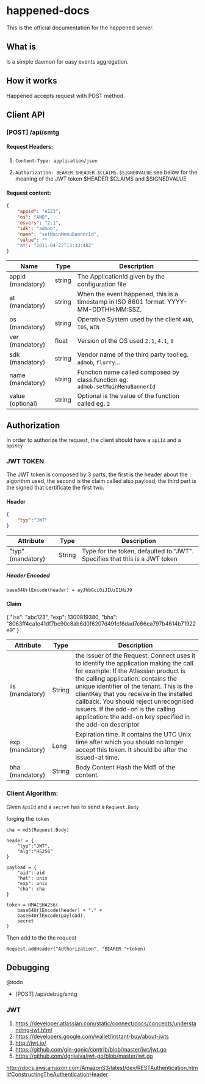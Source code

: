 happened-docs
=============

This is the official documentation for the happened server.

## What is

Is a simple daemon for easy events aggregation.

## How it works

Happened accepts request with POST method.

## Client API

### [POST] /api/smtg

#### Request Headers: 

1. `Content-Type: application/json`

2. `Authorization: BEARER $HEADER.$CLAIMS.$SIGNEDVALUE`
 see below for the meaning of the JWT token $HEADER $CLAIMS and $SIGNEDVALUE

#### Request content:

``` json
{
    "appid": "A123",
    "os": "AND",
    "osvers": "2.1",
    "sdk": "admob",
    "name": "setMainMenuBannerId",
    "value": ""
    "at": "2011-04-22T13:33:48Z"
}
```

| Name       |     Type    | Description |
| ---------- | ----------- | ----------- |
| appid (mandatory)| string      | The ApplicationId given by the configuration file |
| at (mandatory)| string      | When the event happened, this is a timestamp in ISO 8601 format: YYYY-MM-DDTHH:MM:SSZ. |
| os (mandatory)| string      | Operative System used by the client `AND`, `IOS`, `WIN` |
| ver (mandatory)| float       | Version of the OS used `2.1`, `4.1`, `9` |
| sdk (mandatory)| string      | Vendor name of the third party tool eg. `admob`, `flurry`... |
| name (mandatory)| string      | Function name called composed by class.function eg. `admob.setMainMenuBannerId` |
| value (optional) | string | Optional is the value of the function called eg. `2` |

 
## Authorization

In order to authorize the request, the client should have a `apiId` and a `apiKey`

###  JWT TOKEN

The JWT token is composed by 3 parts, the first is the header about the algorithm used, the second is the claim called also payload, the third part is the signed that certificate the first two.

#### Header

``` json
{
    "typ":"JWT"
}
```

|   Attribute     |     Type    | Description |
| ----------      | ----------- | ----------- |
| "typ" (mandatory) | String    | Type for the token, defaulted to "JWT". Specifies that this is a JWT token | 

##### Header Encoded

`base64UrlEncode(header) = eyJhbGciOiJIUzI1NiJ9`

#### Claim

{
    "iss": "abc123",
    "exp": 1300819380,
    "bha": "8063ff4ca1e41df7bc90c8ab6d0f6207d491cf6dad7c66ea797b4614b71922e9"
}

|   Attribute     |     Type    | Description |
| ----------      | ----------- | ----------- |
| iis (mandatory) | String	| the Issuer of the Request. Connect uses it to identify the application making the call. for example: If the Atlassian product is the calling application: contains the unique identifier of the tenant. This is the clientKey that you receive in the installed callback. You should reject unrecognised issuers. If the add-on is the calling application: the add-on key specified in the add-on descriptor |
| exp (mandatory) | 	Long | Expiration time. It contains the UTC Unix time after which you should no longer accept this token. It should be after the issued-at time.|
| bha (mandatory) | String | Body Content Hash the Md5 of the content. |

### Client Algorithm:

Given `ApiId` and a `secret`
has to send a `Request.Body`

forging the `token`

```
cha = md5(Request.Body)

header = {
    "typ":"JWT",
    "alg":"HS256"
}

payload = {
	"aid": aid
	"hat": unix
	"exp": unix
    "cha": cha
}

token = HMACSHA256(
	base64UrlEncode(header) + "." +
    base64UrlEncode(payload),
    secret
)
```

Then add to the the request 

`Request.addHeader("Authorization", "BEARER "+token)`



## Debugging

@todo

- [POST] /api/debug/smtg 


### JWT

1. https://developer.atlassian.com/static/connect/docs/concepts/understanding-jwt.html
2. https://developers.google.com/wallet/instant-buy/about-jwts
3. http://jwt.io/
4. https://github.com/gin-gonic/contrib/blob/master/jwt/jwt.go
5. https://github.com/dgrijalva/jwt-go/blob/master/jwt.go

http://docs.aws.amazon.com/AmazonS3/latest/dev/RESTAuthentication.html#ConstructingTheAuthenticationHeader
